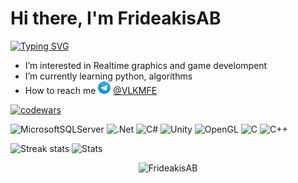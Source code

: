 # Hi there, I'm FrideakisAB

[![Typing SVG](https://readme-typing-svg.herokuapp.com?color=00F701&lines=Computer+science+student)](https://git.io/typing-svg)

- I’m interested in Realtime graphics and game develompent
- I’m currently learning python, algorithms
- How to reach me <img height="20" src="https://raw.githubusercontent.com/github/explore/80688e429a7d4ef2fca1e82350fe8e3517d3494d/topics/telegram/telegram.png" alt="Telegram: " /> [@VLKMFE](https://t.me/VLKMFE)

[![codewars](https://www.codewars.com/users/FrideakisAB/badges/small)](https://www.codewars.com/users/FrideakisAB) 

![MicrosoftSQLServer](https://img.shields.io/badge/Microsoft%20SQL%20Sever-CC2927?style=for-the-badge&logo=microsoft%20sql%20server&logoColor=white)
![.Net](https://img.shields.io/badge/.NET-5C2D91?style=for-the-badge&logo=.net&logoColor=white)
![C#](https://img.shields.io/badge/c%23-%23239120.svg?style=for-the-badge&logo=c-sharp&logoColor=white)
![Unity](https://img.shields.io/badge/unity-%23000000.svg?style=for-the-badge&logo=unity&logoColor=white)
![OpenGL](https://img.shields.io/badge/OpenGL-%23FFFFFF.svg?style=for-the-badge&logo=opengl)
![C](https://img.shields.io/badge/c-%2300599C.svg?style=for-the-badge&logo=c&logoColor=white)
![C++](https://img.shields.io/badge/c++-%2300599C.svg?style=for-the-badge&logo=c%2B%2B&logoColor=white)

![Streak stats](https://github-readme-streak-stats.herokuapp.com/?user=FrideakisAB&theme=dark)
![Stats](https://github-readme-stats.vercel.app/api?username=FrideakisAB&count_private=true&show_icons=true&theme=dark)

<p align="center">
  <img src="https://github-readme-stats.vercel.app/api/top-langs/?username=FrideakisAB&layout=compact&langs_count=3&theme=dark" alt="FrideakisAB" />
</p>
